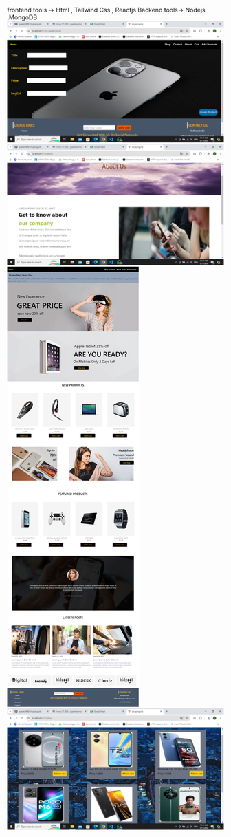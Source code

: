 frontend tools -> Html , Tailwind Css , Reactjs
Backend tools-> Nodejs ,MongoDB 
![addproduct](https://github.com/jayanto1608/Shopping-site/blob/main/image/addproduct.png)
![contact](https://github.com/jayanto1608/Shopping-site/blob/main/image/contact.png)
![home](https://github.com/jayanto1608/Shopping-site/blob/main/image/home%20.png)
![shop](https://github.com/jayanto1608/Shopping-site/blob/main/image/shop.png)